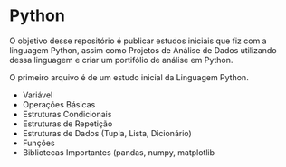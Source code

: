 # Python

O objetivo desse repositório é publicar estudos iniciais que fiz com a linguagem Python, assim como Projetos de Análise de Dados utilizando dessa linguagem e criar um portifólio de análise em Python.

O primeiro arquivo é de um estudo inicial da Linguagem Python.

- Variável
- Operações Básicas
- Estruturas Condicionais
- Estruturas de Repetição
- Estruturas de Dados (Tupla, Lista, Dicionário)
- Funções
- Bibliotecas Importantes (pandas, numpy, matplotlib
